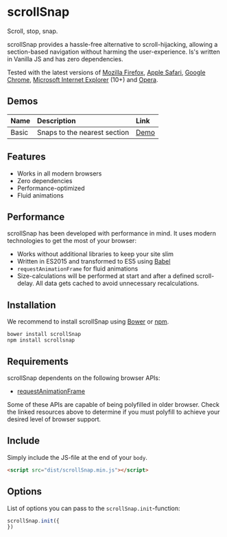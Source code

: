 # scrollSnap

Scroll, stop, snap.

scrollSnap provides a hassle-free alternative to scroll-hijacking, allowing a section-based navigation without harming the user-experience. Is's written in Vanilla JS and has zero dependencies.

Tested with the latest versions of [Mozilla Firefox](https://www.mozilla.org/en-US/firefox/new/), [Apple Safari](https://www.apple.com/safari/), [Google Chrome](https://www.google.com/chrome/browser/), [Microsoft Internet Explorer](http://windows.microsoft.com/en-us/internet-explorer/download-ie) (10+) and [Opera](http://www.opera.com/).

## Demos

| Name | Description | Link |
|:-----------|:------------|:------------|
| Basic | Snaps to the nearest section | [Demo]() |

## Features

- Works in all modern browsers
- Zero dependencies
- Performance-optimized
- Fluid animations

## Performance

scrollSnap has been developed with performance in mind. It uses modern technologies to get the most of your browser:

- Works without additional libraries to keep your site slim
- Written in ES2015 and transformed to ES5 using [Babel](https://babeljs.io)
- `requestAnimationFrame` for fluid animations
- Size-calculations will be performed at start and after a defined scroll-delay. All data gets cached to avoid unnecessary recalculations.

## Installation

We recommend to install scrollSnap using [Bower](http://bower.io/) or [npm](https://npmjs.com).

	bower install scrollSnap
	npm install scrollsnap
	
## Requirements

scrollSnap dependents on the following browser APIs:

- [requestAnimationFrame](http://caniuse.com/#feat=requestanimationframe)

Some of these APIs are capable of being polyfilled in older browser. Check the linked resources above to determine if you must polyfill to achieve your desired level of browser support.
	
## Include

Simply include the JS-file at the end of your `body`.

```html
<script src="dist/scrollSnap.min.js"></script>
```

## Options

List of options you can pass to the `scrollSnap.init`-function:

```js
scrollSnap.init({
})
```